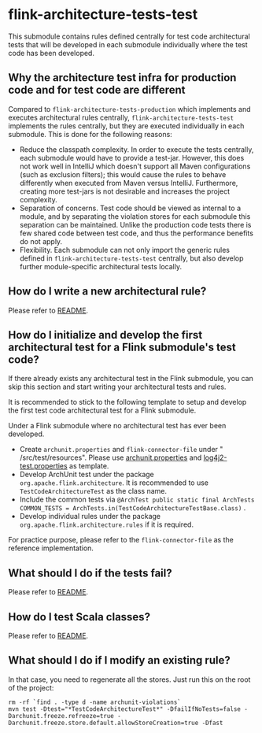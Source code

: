 # flink-architecture-tests-test

This submodule contains rules defined centrally for test code architectural tests that will be
developed in each submodule individually where the test code has been developed.

## Why the architecture test infra for production code and for test code are different

Compared to `flink-architecture-tests-production` which implements and executes architectural rules
centrally, `flink-architecture-tests-test` implements the rules centrally, but they are executed
individually in each submodule. This is done for the following reasons:

- Reduce the classpath complexity. In order to execute the tests centrally, each submodule would
  have to provide a test-jar. However, this does not work well in IntelliJ which doesn't support all
  Maven configurations (such as exclusion filters); this would cause the rules to behave differently
  when executed from Maven versus IntelliJ. Furthermore, creating more test-jars is not desirable
  and increases the project complexity.
- Separation of concerns. Test code should be viewed as internal to a module, and by separating the
  violation stores for each submodule this separation can be maintained. Unlike the production code
  tests there is few shared code between test code, and thus the performance benefits do not apply.
- Flexibility. Each submodule can not only import the generic rules defined
  in `flink-architecture-tests-test` centrally, but also develop further module-specific
  architectural tests locally.

## How do I write a new architectural rule?

Please refer to [README](../README.md).

## How do I initialize and develop the first architectural test for a Flink submodule's test code?

If there already exists any architectural test in the Flink submodule, you can skip this section and
start writing your architectural tests and rules.

It is recommended to stick to the following template to setup and develop the first test code
architectural test for a Flink submodule.

Under a Flink submodule where no architectural test has ever been developed.

- Create `archunit.properties` and `flink-connector-file` under "<Flink Submodule>
  /src/test/resources". Please use [archunit.properties](./src/test/resources/archunit.properties)
  and [log4j2-test.properties](./src/test/resources/log4j2-test.properties) as template.
- Develop ArchUnit test under the package `org.apache.flink.architecture`. It is recommended to
  use `TestCodeArchitectureTest` as the class name.
- Include the common tests
  via `@ArchTest public static final ArchTests COMMON_TESTS = ArchTests.in(TestCodeArchitectureTestBase.class)`
  .
- Develop individual rules under the package `org.apache.flink.architecture.rules` if it is
  required.

For practice purpose, please refer to the `flink-connector-file` as the reference implementation.

## What should I do if the tests fail?

Please refer to [README](../README.md).

## How do I test Scala classes?

Please refer to [README](../README.md).

## What should I do if I modify an existing rule?

In that case, you need to regenerate all the stores. Just run this on the root of the project:

```
rm -rf `find . -type d -name archunit-violations`
mvn test -Dtest="*TestCodeArchitectureTest*" -DfailIfNoTests=false -Darchunit.freeze.refreeze=true -Darchunit.freeze.store.default.allowStoreCreation=true -Dfast
```

